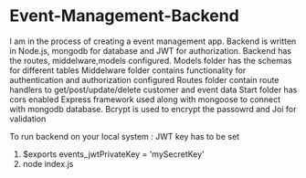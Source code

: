 # Event-Management-Backend

I am in the process of creating a event management app. Backend is written in Node.js, mongodb for database and JWT for authorization. 
Backend has the routes, middelware,models configured. 
Models folder has the schemas for different tables
Middelware folder contains functionality for authentication and authorization configured
Routes folder contain route handlers to get/post/update/delete customer and event data
Start folder has cors enabled
Express framework used along with mongoose to connect with mongodb database. Bcrypt is used to encrypt the passowrd and Joi for validation


To run backend on your local system :
JWT key has to be set 
  1. $exports events_jwtPrivateKey = 'mySecretKey'
  2. node index.js
